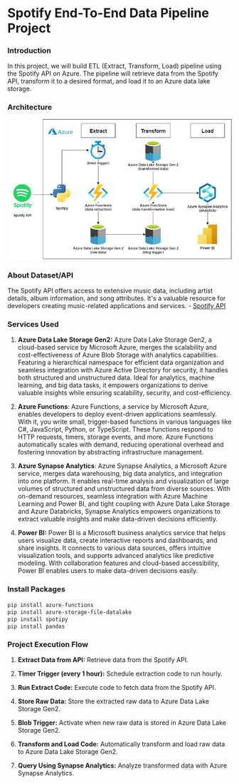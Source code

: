 # Spotify End-To-End Data Pipeline Project

### Introduction
In this project, we will build ETL (Extract, Transform, Load) pipeline using the Spotify API on Azure. The pipeline will retrieve data from the Spotify API, transform it to a desired format, and load it to an Azure data lake storage.

### Architecture
![Architecture Diagram](https://github.com/elvarlax/spotify-etl/blob/main/spotify_data_pipeline.jpg)

### About Dataset/API
The Spotify API offers access to extensive music data, including artist details, album information, and song attributes. It's a valuable resource for developers creating music-related applications and services. - [Spotify API](https://developer.spotify.com/documentation/web-api)

### Services Used
1. **Azure Data Lake Storage Gen2:** Azure Data Lake Storage Gen2, a cloud-based service by Microsoft Azure, merges the scalability and cost-effectiveness of Azure Blob Storage with analytics capabilities. Featuring a hierarchical namespace for efficient data organization and seamless integration with Azure Active Directory for security, it handles both structured and unstructured data. Ideal for analytics, machine learning, and big data tasks, it empowers organizations to derive valuable insights while ensuring scalability, security, and cost-efficiency.

2. **Azure Functions**: Azure Functions, a service by Microsoft Azure, enables developers to deploy event-driven applications seamlessly. With it, you write small, trigger-based functions in various languages like C#, JavaScript, Python, or TypeScript. These functions respond to HTTP requests, timers, storage events, and more. Azure Functions automatically scales with demand, reducing operational overhead and fostering innovation by abstracting infrastructure management.

3. **Azure Synapse Analytics**: Azure Synapse Analytics, a Microsoft Azure service, merges data warehousing, big data analytics, and integration into one platform. It enables real-time analysis and visualization of large volumes of structured and unstructured data from diverse sources. With on-demand resources, seamless integration with Azure Machine Learning and Power BI, and tight coupling with Azure Data Lake Storage and Azure Databricks, Synapse Analytics empowers organizations to extract valuable insights and make data-driven decisions efficiently.

4. **Power BI:** Power BI is a Microsoft business analytics service that helps users visualize data, create interactive reports and dashboards, and share insights. It connects to various data sources, offers intuitive visualization tools, and supports advanced analytics like predictive modeling. With collaboration features and cloud-based accessibility, Power BI enables users to make data-driven decisions easily.

### Install Packages
```
pip install azure-functions
pip install azure-storage-file-datalake
pip install spotipy
pip install pandas
```

### Project Execution Flow

1. **Extract Data from API:** Retrieve data from the Spotify API.

2. **Timer Trigger (every 1 hour):** Schedule extraction code to run hourly.

3. **Run Extract Code:** Execute code to fetch data from the Spotify API.

4. **Store Raw Data:** Store the extracted raw data to Azure Data Lake Storage Gen2.

5. **Blob Trigger:** Activate when new raw data is stored in Azure Data Lake Storage Gen2.

6. **Transform and Load Code:** Automatically transform and load raw data to Azure Data Lake Storage Gen2.

7. **Query Using Synapse Analytics:** Analyze transformed data with Azure Synapse Analytics.
